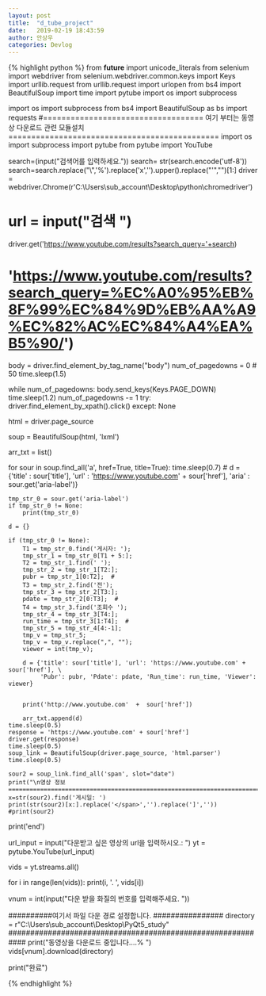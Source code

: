 ```yaml
---
layout: post
title:  "d_tube_project"
date:   2019-02-19 18:43:59
author: 안상우
categories: Devlog
---
```


{% highlight python %}
from __future__ import unicode_literals
from selenium import webdriver
from selenium.webdriver.common.keys import Keys
import urllib.request
from urllib.request import urlopen
from bs4 import BeautifulSoup
import time
import pytube
import os
import subprocess

import os
import subprocess
from bs4 import BeautifulSoup as bs
import requests
#===================================    여기 부터는 동영상 다운로드 관련 모듈설치     ==============================================
import os
import subprocess
import pytube
from pytube import YouTube



search=(input("검색어를 입력하세요."))
search= str(search.encode('utf-8'))
search=search.replace("\\",'%').replace('x','').upper().replace("'","")[1:]
driver = webdriver.Chrome(r'C:\Users\sub_account\Desktop\python\chromedriver')
# url = input("검색  ")
driver.get('https://www.youtube.com/results?search_query='+search)
# 'https://www.youtube.com/results?search_query=%EC%A0%95%EB%8F%99%EC%84%9D%EB%AA%A9%EC%82%AC%EC%84%A4%EA%B5%90/')

body = driver.find_element_by_tag_name("body")
num_of_pagedowns = 0  # 50
time.sleep(1.5)



while num_of_pagedowns:
    body.send_keys(Keys.PAGE_DOWN)
    time.sleep(1.2)
    num_of_pagedowns -= 1
    try:
        driver.find_element_by_xpath().click()
    except:
        None

html = driver.page_source

soup = BeautifulSoup(html, 'lxml')

arr_txt = list()

for sour in soup.find_all('a', href=True, title=True):
    time.sleep(0.7)
    # d = {'title' : sour['title'], 'url' : 'https://www.youtube.com' + sour['href'], 'aria' : sour.get('aria-label')}

    tmp_str_0 = sour.get('aria-label')
    if tmp_str_0 != None:
        print(tmp_str_0)

    d = {}

    if (tmp_str_0 != None):
        T1 = tmp_str_0.find('게시자: ');
        tmp_str_1 = tmp_str_0[T1 + 5:];
        T2 = tmp_str_1.find(' ');
        tmp_str_2 = tmp_str_1[T2:];
        pubr = tmp_str_1[0:T2];  #
        T3 = tmp_str_2.find('전');
        tmp_str_3 = tmp_str_2[T3:];
        pdate = tmp_str_2[0:T3];  #
        T4 = tmp_str_3.find('조회수 ');
        tmp_str_4 = tmp_str_3[T4:];
        run_time = tmp_str_3[1:T4];  #
        tmp_str_5 = tmp_str_4[4:-1];
        tmp_v = tmp_str_5;
        tmp_v = tmp_v.replace(",", "");
        viewer = int(tmp_v);

        d = {'title': sour['title'], 'url': 'https://www.youtube.com' + sour['href'], \
             'Pubr': pubr, 'Pdate': pdate, 'Run_time': run_time, 'Viewer': viewer}


        print('http://www.youtube.com'  +  sour['href'])

        arr_txt.append(d)
    time.sleep(0.5)
    response = 'https://www.youtube.com' + sour['href']
    driver.get(response)
    time.sleep(0.5)
    soup_link = BeautifulSoup(driver.page_source, 'html.parser')
    time.sleep(0.5)

    sour2 = soup_link.find_all('span', slot="date")
    print("\n영상 정보=======================================================================\n")
    x=str(sour2).find('게시일: ')
    print(str(sour2)[x:].replace('</span>','').replace(']',''))
    #print(sour2)

print('end')

url_input = input("다운받고 싶은 영상의 url을 입력하시오.: ")
yt = pytube.YouTube(url_input)

vids = yt.streams.all()

for i in range(len(vids)):
    print(i, '. ', vids[i])

vnum = int(input("다운 받을 화질의 번호를 입력해주세요. "))

##########여기서 파일 다운 경로 설정합니다. ################
directory = r"C:\Users\sub_account\Desktop\PyQt5_study"
############################################################
print("동영상을 다운로드 중입니다....% ")
vids[vnum].download(directory)

print("완료")

{% endhighlight %}
